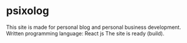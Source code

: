 # psixolog
This site is made for personal blog and personal business development.
Written programming language: React js
The site is ready (build).
